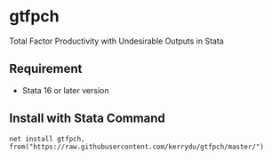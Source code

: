 # gtfpch
Total Factor Productivity with Undesirable Outputs in Stata

## Requirement
 * Stata 16 or later version
 
## Install with Stata Command
 
 ```
 net install gtfpch, from("https://raw.githubusercontent.com/kerrydu/gtfpch/master/")
 ```
